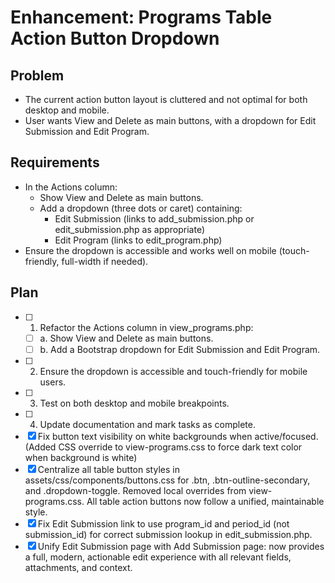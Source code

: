 # Enhancement: Programs Table Action Button Dropdown

## Problem
- The current action button layout is cluttered and not optimal for both desktop and mobile.
- User wants View and Delete as main buttons, with a dropdown for Edit Submission and Edit Program.

## Requirements
- In the Actions column:
  - Show View and Delete as main buttons.
  - Add a dropdown (three dots or caret) containing:
    - Edit Submission (links to add_submission.php or edit_submission.php as appropriate)
    - Edit Program (links to edit_program.php)
- Ensure the dropdown is accessible and works well on mobile (touch-friendly, full-width if needed).

## Plan
- [ ] 1. Refactor the Actions column in view_programs.php:
    - [ ] a. Show View and Delete as main buttons.
    - [ ] b. Add a Bootstrap dropdown for Edit Submission and Edit Program.
- [ ] 2. Ensure the dropdown is accessible and touch-friendly for mobile users.
- [ ] 3. Test on both desktop and mobile breakpoints.
- [ ] 4. Update documentation and mark tasks as complete. 
- [x] Fix button text visibility on white backgrounds when active/focused. (Added CSS override to view-programs.css to force dark text color when background is white) 
- [x] Centralize all table button styles in assets/css/components/buttons.css for .btn, .btn-outline-secondary, and .dropdown-toggle. Removed local overrides from view-programs.css. All table action buttons now follow a unified, maintainable style. 
- [x] Fix Edit Submission link to use program_id and period_id (not submission_id) for correct submission lookup in edit_submission.php. 
- [x] Unify Edit Submission page with Add Submission page: now provides a full, modern, actionable edit experience with all relevant fields, attachments, and context. 